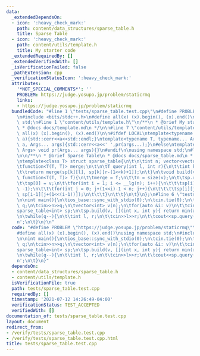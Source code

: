 ```yaml
---
data:
  _extendedDependsOn:
  - icon: ':heavy_check_mark:'
    path: content/data_structures/sparse_table.h
    title: Sparse Table
  - icon: ':heavy_check_mark:'
    path: content/utils/template.h
    title: My starter code
  _extendedRequiredBy: []
  _extendedVerifiedWith: []
  _isVerificationFailed: false
  _pathExtension: cpp
  _verificationStatusIcon: ':heavy_check_mark:'
  attributes:
    '*NOT_SPECIAL_COMMENTS*': ''
    PROBLEM: https://judge.yosupo.jp/problem/staticrmq
    links:
    - https://judge.yosupo.jp/problem/staticrmq
  bundledCode: "#line 1 \"tests/sparse_table.test.cpp\"\n#define PROBLEM \"https://judge.yosupo.jp/problem/staticrmq\"\
    \n#include <bits/stdc++.h>\n#define all(x) (x).begin(), (x).end()\nusing namespace\
    \ std;\n#line 1 \"content/utils/template.h\"\n/**\n * @brief My starter code\n\
    \ * @docs docs/template.md\n */\n\n#line 7 \"content/utils/template.h\"\n#define\
    \ all(x) (x).begin(), (x).end()\n\n#ifdef LOCAL\ntemplate<typename T> void pr(T\
    \ a){std::cerr<<a<<std::endl;}\ntemplate<typename T, typename... Args> void pr(T\
    \ a, Args... args){std::cerr<<a<<' ',pr(args...);}\n#else\ntemplate<typename...\
    \ Args> void pr(Args... args){}\n#endif\n\nusing namespace std;\n#line 3 \"content/data_structures/sparse_table.h\"\
    \n\n/**\n * @brief Sparse Table\n * @docs docs/sparse_table.md\n * @info\n */\n\
    \ntemplate<class T> struct sparse_table{\n\t\n\tint n; vector<vector<T>> sp;\n\
    \tfunction<T(T, T)> merge;\n\t\n\tT query(int l, int r){\n\t\tint k = __lg(r-l+1);\n\
    \t\treturn merge(sp[k][l], sp[k][r-(1<<k)+1]);\n\t}\n\tvoid build(vector<T> v,\
    \ function<T(T, T)> f){\n\t\tmerge = f;\n\t\tn = size(v);\n\t\tsp.resize(__lg(n)+1);\n\
    \t\tsp[0] = v;\n\t\tfor(int i = 1; i <= __lg(n); i++){\n\t\t\tsp[i].resize(n,\
    \ -1);\n\t\t\tfor(int j = 0; j+(1<<i)-1 < n; j++){\n\t\t\t\tsp[i][j] = merge(sp[i-1][j],\
    \ sp[i-1][j+(1<<(i-1))]);\n\t\t\t}\n\t\t}\n\t}\n};\n#line 6 \"tests/sparse_table.test.cpp\"\
    \n\nint main(){\n\tios_base::sync_with_stdio(0);\n\tcin.tie(0);\n\t\n\tint n,\
    \ q;\n\tcin>>n>>q;\n\tvector<int> v(n);\n\tfor(auto &i: v)\n\t\tcin>>i;\n\t\n\t\
    sparse_table<int> sp;\n\tsp.build(v, [](int x, int y){ return min(x, y);});\n\t\
    \n\twhile(q--){\n\t\tint l, r;\n\t\tcin>>l>>r;\n\t\tcout<<sp.query(l, r-1)<<'\\\
    n';\n\t}\n}\n"
  code: "#define PROBLEM \"https://judge.yosupo.jp/problem/staticrmq\"\n#include <bits/stdc++.h>\n\
    #define all(x) (x).begin(), (x).end()\nusing namespace std;\n#include \"../content/data_structures/sparse_table.h\"\
    \n\nint main(){\n\tios_base::sync_with_stdio(0);\n\tcin.tie(0);\n\t\n\tint n,\
    \ q;\n\tcin>>n>>q;\n\tvector<int> v(n);\n\tfor(auto &i: v)\n\t\tcin>>i;\n\t\n\t\
    sparse_table<int> sp;\n\tsp.build(v, [](int x, int y){ return min(x, y);});\n\t\
    \n\twhile(q--){\n\t\tint l, r;\n\t\tcin>>l>>r;\n\t\tcout<<sp.query(l, r-1)<<'\\\
    n';\n\t}\n}"
  dependsOn:
  - content/data_structures/sparse_table.h
  - content/utils/template.h
  isVerificationFile: true
  path: tests/sparse_table.test.cpp
  requiredBy: []
  timestamp: '2021-07-12 14:26:49-04:00'
  verificationStatus: TEST_ACCEPTED
  verifiedWith: []
documentation_of: tests/sparse_table.test.cpp
layout: document
redirect_from:
- /verify/tests/sparse_table.test.cpp
- /verify/tests/sparse_table.test.cpp.html
title: tests/sparse_table.test.cpp
---
```

